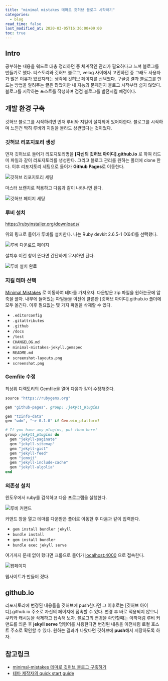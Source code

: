 ```yaml
---
title: "minimal mistakes 테마로 깃허브 블로그 시작하기"
categories: 
  - blog
read_time: false
last_modified_at: 2020-03-05T16:36:00+09:00
toc: true
---
```

## Intro

공부하는 내용을 워드로 대충 정리하던 중 체계적인 관리가 필요하다고 느껴 블로그를 만들기로 했다. 티스토리와 깃허브 블로그, velog 사이에서 고민하던 중 그래도 사용자가 많은 이유가 있겠지라는 생각에 깃허브 페이지를 선택했다. 구글링 결과 블로그를 만드는 방법을 알려주는 글은 많았지만 내 지능의 문제인지 블로그 시작부터 쉽지 않았다. 블로그를 시작하는 포스트를 작성하며 점점 블로그를 발전시킬 예정이다.

## 개발 환경 구축

깃허브 블로그를 시작하려면 먼저 루비와 지킬이 설치되어 있어야한다. 블로그를 시작하며 느낀건 딱히 루비와 지킬을 몰라도 상관없다는 것이었다.

### 깃허브 리포지토리 생성

먼저 깃허브로 들어가 리포지토리명을 **[자신의 깃허브 아이디].github.io** 로 하여 리드미 파일과 같이 리포지토리를 생성한다. 그리고 블로그 관리를 원하는 폴더에 clone 한다. 이후 리포지토리 세팅으로 들어가 **Github Pages**로 이동한다.

![깃허브 리포지토리 세팅](/assets/images/리포지토리-설정.png)

마스터 브랜치로 적용하고 다음과 같이 나타나면 된다.

![깃허브 페이지 세팅](/assets/images/페이지-설정.png)

### 루비 설치

<https://rubyinstaller.org/downloads/> 

위의 링크로 들어가 루비를 설치한다. 나는 Ruby devkit 2.6.5-1 (X64)를 선택했다.

![루비 다운로드 페이지](/assets/images/루비-다운로드-페이지.png)

설치후 이런 창이 뜬다면 간단하게 무시하면 된다.

![루비 설치 완료](/assets/images/설치-후.png)

### 지킬 테마 선택

[Minimal Mistakes](https://jekyllthemes.io/theme/minimal-mistakes) 로 이동하여 테마를 가져오자. 다운받은 zip 파일을 원하는곳에 압축을 풀자. 내부에 들어있는 파일들을 이전에 클론한 [깃허브 아이디].github.io 폴더에 모두 옮긴다. 이후 필요없는 몇 가지 파일을 삭제할 수 있다.

- `.editorconfig`
- `.gitattributes`
- `.github`
- `/docs`
- `/test`
- `CHANGELOG.md`
- `minimal-mistakes-jekyll.gemspec`
- `README.md`
- `screenshot-layouts.png`
- `screenshot.png`

### Gemfile 수정

최상위 디렉토리의 Gemfile을 열어 다음과 같이 수정해준다.

```ruby
source "https://rubygems.org"

gem "github-pages", group: :jekyll_plugins

gem "tzinfo-data"
gem "wdm", "~> 0.1.0" if Gem.win_platform?

# If you have any plugins, put them here!
group :jekyll_plugins do
  gem "jekyll-paginate"
  gem "jekyll-sitemap"
  gem "jekyll-gist"
  gem "jekyll-feed"
  gem "jemoji"
  gem "jekyll-include-cache"
  gem "jekyll-algolia"
end
```

### 의존성 설치

윈도우에서 ruby를 검색하고 다음 프로그램을 실행한다.

![루비 커맨드](/assets/images/루비-커맨드.png)

커맨드 창을 열고 테마를 다운받은 폴더로 이동한 후 다음과 같이 입력한다.

- `gem install bundler jekyll`
- `bundle install`
- `gem install bundler`
- `bundle exec jekyll serve`

여기까지 문제 없이 했다면 크롬으로 들어가 <localhost:4000> 으로 접속한다. 

![웹페이지](/assets/images/초기-웹페이지.png)

웹사이트가 만들어 졌다.

## github.io

리포지토리에 변경된 내용들을 깃허브에 push한다면 그 이후로는 [깃허브 아이디].github.io 주소로 자신의 페이지에 접속할 수 있다. 변경 후 바로 적용되지 않으니 쿠키와 캐시등을 삭제하고 접속해 보자. 블로그의 변경을 확인할때는 아까처럼 루비 커맨드를 띄운 후 **jekyll serve** 명령어를 사용한다면 변경된 내용을 이전처럼 로컬 호스트 주소로 확인할 수 있다. 원하는 결과가 나왔다면 깃허브에 **push**해서 저장하도록 하자.

## 참고링크

- [minimal-mistakes 테마로 깃허브 블로그 구축하기]([https://imreplay.com/blogging/minimal-mistakes-%ED%85%8C%EB%A7%88%EB%A5%BC-%EC%9D%B4%EC%9A%A9%ED%95%B4-githubio-%EB%B8%94%EB%A1%9C%EA%B7%B8-%EA%B5%AC%EC%B6%95%ED%95%98%EA%B8%B0/](https://imreplay.com/blogging/minimal-mistakes-테마를-이용해-githubio-블로그-구축하기/))
- [테마 제작자의 quick start guide](https://mmistakes.github.io/minimal-mistakes/docs/quick-start-guide/)